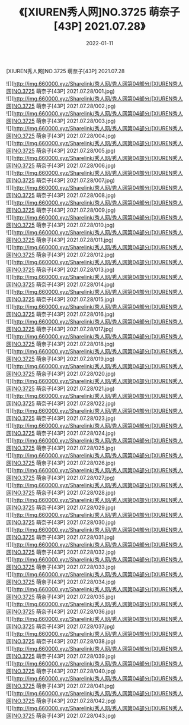 ﻿---
layout: post
title:  《[XIUREN秀人网]NO.3725 萌奈子[43P] 2021.07.28》
date:   2022-01-11
img: http://img.660000.xyz/Sharelink/秀人网/秀人网第04部分/[XIUREN秀人网]NO.3725 萌奈子[43P] 2021.07.28/000.jpg
categories: [美女, 清纯, 唯美]
---

[XIUREN秀人网]NO.3725 萌奈子[43P] 2021.07.28

 ![](http://img.660000.xyz/Sharelink/秀人网/秀人网第04部分/[XIUREN秀人网]NO.3725 萌奈子[43P] 2021.07.28/001.jpg) <br>![](http://img.660000.xyz/Sharelink/秀人网/秀人网第04部分/[XIUREN秀人网]NO.3725 萌奈子[43P] 2021.07.28/002.jpg) <br>![](http://img.660000.xyz/Sharelink/秀人网/秀人网第04部分/[XIUREN秀人网]NO.3725 萌奈子[43P] 2021.07.28/003.jpg) <br>![](http://img.660000.xyz/Sharelink/秀人网/秀人网第04部分/[XIUREN秀人网]NO.3725 萌奈子[43P] 2021.07.28/004.jpg) <br>![](http://img.660000.xyz/Sharelink/秀人网/秀人网第04部分/[XIUREN秀人网]NO.3725 萌奈子[43P] 2021.07.28/005.jpg) <br>![](http://img.660000.xyz/Sharelink/秀人网/秀人网第04部分/[XIUREN秀人网]NO.3725 萌奈子[43P] 2021.07.28/006.jpg) <br>![](http://img.660000.xyz/Sharelink/秀人网/秀人网第04部分/[XIUREN秀人网]NO.3725 萌奈子[43P] 2021.07.28/007.jpg) <br>![](http://img.660000.xyz/Sharelink/秀人网/秀人网第04部分/[XIUREN秀人网]NO.3725 萌奈子[43P] 2021.07.28/008.jpg) <br>![](http://img.660000.xyz/Sharelink/秀人网/秀人网第04部分/[XIUREN秀人网]NO.3725 萌奈子[43P] 2021.07.28/009.jpg) <br>![](http://img.660000.xyz/Sharelink/秀人网/秀人网第04部分/[XIUREN秀人网]NO.3725 萌奈子[43P] 2021.07.28/010.jpg) <br>![](http://img.660000.xyz/Sharelink/秀人网/秀人网第04部分/[XIUREN秀人网]NO.3725 萌奈子[43P] 2021.07.28/011.jpg) <br>![](http://img.660000.xyz/Sharelink/秀人网/秀人网第04部分/[XIUREN秀人网]NO.3725 萌奈子[43P] 2021.07.28/012.jpg) <br>![](http://img.660000.xyz/Sharelink/秀人网/秀人网第04部分/[XIUREN秀人网]NO.3725 萌奈子[43P] 2021.07.28/013.jpg) <br>![](http://img.660000.xyz/Sharelink/秀人网/秀人网第04部分/[XIUREN秀人网]NO.3725 萌奈子[43P] 2021.07.28/014.jpg) <br>![](http://img.660000.xyz/Sharelink/秀人网/秀人网第04部分/[XIUREN秀人网]NO.3725 萌奈子[43P] 2021.07.28/015.jpg) <br>![](http://img.660000.xyz/Sharelink/秀人网/秀人网第04部分/[XIUREN秀人网]NO.3725 萌奈子[43P] 2021.07.28/016.jpg) <br>![](http://img.660000.xyz/Sharelink/秀人网/秀人网第04部分/[XIUREN秀人网]NO.3725 萌奈子[43P] 2021.07.28/017.jpg) <br>![](http://img.660000.xyz/Sharelink/秀人网/秀人网第04部分/[XIUREN秀人网]NO.3725 萌奈子[43P] 2021.07.28/018.jpg) <br>![](http://img.660000.xyz/Sharelink/秀人网/秀人网第04部分/[XIUREN秀人网]NO.3725 萌奈子[43P] 2021.07.28/019.jpg) <br>![](http://img.660000.xyz/Sharelink/秀人网/秀人网第04部分/[XIUREN秀人网]NO.3725 萌奈子[43P] 2021.07.28/020.jpg) <br>![](http://img.660000.xyz/Sharelink/秀人网/秀人网第04部分/[XIUREN秀人网]NO.3725 萌奈子[43P] 2021.07.28/021.jpg) <br>![](http://img.660000.xyz/Sharelink/秀人网/秀人网第04部分/[XIUREN秀人网]NO.3725 萌奈子[43P] 2021.07.28/022.jpg) <br>![](http://img.660000.xyz/Sharelink/秀人网/秀人网第04部分/[XIUREN秀人网]NO.3725 萌奈子[43P] 2021.07.28/023.jpg) <br>![](http://img.660000.xyz/Sharelink/秀人网/秀人网第04部分/[XIUREN秀人网]NO.3725 萌奈子[43P] 2021.07.28/024.jpg) <br>![](http://img.660000.xyz/Sharelink/秀人网/秀人网第04部分/[XIUREN秀人网]NO.3725 萌奈子[43P] 2021.07.28/025.jpg) <br>![](http://img.660000.xyz/Sharelink/秀人网/秀人网第04部分/[XIUREN秀人网]NO.3725 萌奈子[43P] 2021.07.28/026.jpg) <br>![](http://img.660000.xyz/Sharelink/秀人网/秀人网第04部分/[XIUREN秀人网]NO.3725 萌奈子[43P] 2021.07.28/027.jpg) <br>![](http://img.660000.xyz/Sharelink/秀人网/秀人网第04部分/[XIUREN秀人网]NO.3725 萌奈子[43P] 2021.07.28/028.jpg) <br>![](http://img.660000.xyz/Sharelink/秀人网/秀人网第04部分/[XIUREN秀人网]NO.3725 萌奈子[43P] 2021.07.28/029.jpg) <br>![](http://img.660000.xyz/Sharelink/秀人网/秀人网第04部分/[XIUREN秀人网]NO.3725 萌奈子[43P] 2021.07.28/030.jpg) <br>![](http://img.660000.xyz/Sharelink/秀人网/秀人网第04部分/[XIUREN秀人网]NO.3725 萌奈子[43P] 2021.07.28/031.jpg) <br>![](http://img.660000.xyz/Sharelink/秀人网/秀人网第04部分/[XIUREN秀人网]NO.3725 萌奈子[43P] 2021.07.28/032.jpg) <br>![](http://img.660000.xyz/Sharelink/秀人网/秀人网第04部分/[XIUREN秀人网]NO.3725 萌奈子[43P] 2021.07.28/033.jpg) <br>![](http://img.660000.xyz/Sharelink/秀人网/秀人网第04部分/[XIUREN秀人网]NO.3725 萌奈子[43P] 2021.07.28/034.jpg) <br>![](http://img.660000.xyz/Sharelink/秀人网/秀人网第04部分/[XIUREN秀人网]NO.3725 萌奈子[43P] 2021.07.28/035.jpg) <br>![](http://img.660000.xyz/Sharelink/秀人网/秀人网第04部分/[XIUREN秀人网]NO.3725 萌奈子[43P] 2021.07.28/036.jpg) <br>![](http://img.660000.xyz/Sharelink/秀人网/秀人网第04部分/[XIUREN秀人网]NO.3725 萌奈子[43P] 2021.07.28/037.jpg) <br>![](http://img.660000.xyz/Sharelink/秀人网/秀人网第04部分/[XIUREN秀人网]NO.3725 萌奈子[43P] 2021.07.28/038.jpg) <br>![](http://img.660000.xyz/Sharelink/秀人网/秀人网第04部分/[XIUREN秀人网]NO.3725 萌奈子[43P] 2021.07.28/039.jpg) <br>![](http://img.660000.xyz/Sharelink/秀人网/秀人网第04部分/[XIUREN秀人网]NO.3725 萌奈子[43P] 2021.07.28/040.jpg) <br>![](http://img.660000.xyz/Sharelink/秀人网/秀人网第04部分/[XIUREN秀人网]NO.3725 萌奈子[43P] 2021.07.28/041.jpg) <br>![](http://img.660000.xyz/Sharelink/秀人网/秀人网第04部分/[XIUREN秀人网]NO.3725 萌奈子[43P] 2021.07.28/042.jpg) <br>![](http://img.660000.xyz/Sharelink/秀人网/秀人网第04部分/[XIUREN秀人网]NO.3725 萌奈子[43P] 2021.07.28/043.jpg) <br>